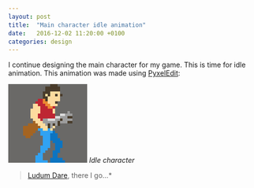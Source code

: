 ```yaml
---
layout: post
title:  "Main character idle animation"
date:   2016-12-02 11:20:00 +0100
categories: design
---
```

I continue designing the main character for my game. This is time for idle animation. This animation was made using [PyxelEdit](http://pyxeledit.com/):

![](/images/idle.gif)
*Idle character*


>[Ludum Dare](http://ludumdare.com/compo/), there I go...*